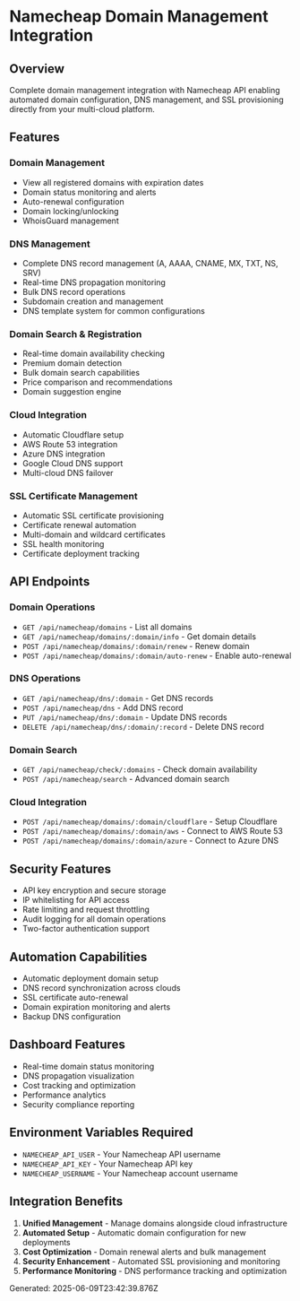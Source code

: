 # Namecheap Domain Management Integration

## Overview
Complete domain management integration with Namecheap API enabling automated domain configuration, DNS management, and SSL provisioning directly from your multi-cloud platform.

## Features

### Domain Management
- View all registered domains with expiration dates
- Domain status monitoring and alerts
- Auto-renewal configuration
- Domain locking/unlocking
- WhoisGuard management

### DNS Management
- Complete DNS record management (A, AAAA, CNAME, MX, TXT, NS, SRV)
- Real-time DNS propagation monitoring
- Bulk DNS record operations
- Subdomain creation and management
- DNS template system for common configurations

### Domain Search & Registration
- Real-time domain availability checking
- Premium domain detection
- Bulk domain search capabilities
- Price comparison and recommendations
- Domain suggestion engine

### Cloud Integration
- Automatic Cloudflare setup
- AWS Route 53 integration
- Azure DNS integration
- Google Cloud DNS support
- Multi-cloud DNS failover

### SSL Certificate Management
- Automatic SSL certificate provisioning
- Certificate renewal automation
- Multi-domain and wildcard certificates
- SSL health monitoring
- Certificate deployment tracking

## API Endpoints

### Domain Operations
- `GET /api/namecheap/domains` - List all domains
- `GET /api/namecheap/domains/:domain/info` - Get domain details
- `POST /api/namecheap/domains/:domain/renew` - Renew domain
- `POST /api/namecheap/domains/:domain/auto-renew` - Enable auto-renewal

### DNS Operations
- `GET /api/namecheap/dns/:domain` - Get DNS records
- `POST /api/namecheap/dns` - Add DNS record
- `PUT /api/namecheap/dns/:domain` - Update DNS records
- `DELETE /api/namecheap/dns/:domain/:record` - Delete DNS record

### Domain Search
- `GET /api/namecheap/check/:domains` - Check domain availability
- `POST /api/namecheap/search` - Advanced domain search

### Cloud Integration
- `POST /api/namecheap/domains/:domain/cloudflare` - Setup Cloudflare
- `POST /api/namecheap/domains/:domain/aws` - Connect to AWS Route 53
- `POST /api/namecheap/domains/:domain/azure` - Connect to Azure DNS

## Security Features
- API key encryption and secure storage
- IP whitelisting for API access
- Rate limiting and request throttling
- Audit logging for all domain operations
- Two-factor authentication support

## Automation Capabilities
- Automatic deployment domain setup
- DNS record synchronization across clouds
- SSL certificate auto-renewal
- Domain expiration monitoring and alerts
- Backup DNS configuration

## Dashboard Features
- Real-time domain status monitoring
- DNS propagation visualization
- Cost tracking and optimization
- Performance analytics
- Security compliance reporting

## Environment Variables Required
- `NAMECHEAP_API_USER` - Your Namecheap API username
- `NAMECHEAP_API_KEY` - Your Namecheap API key
- `NAMECHEAP_USERNAME` - Your Namecheap account username

## Integration Benefits
1. **Unified Management** - Manage domains alongside cloud infrastructure
2. **Automated Setup** - Automatic domain configuration for new deployments
3. **Cost Optimization** - Domain renewal alerts and bulk management
4. **Security Enhancement** - Automated SSL provisioning and monitoring
5. **Performance Monitoring** - DNS performance tracking and optimization

Generated: 2025-06-09T23:42:39.876Z